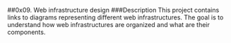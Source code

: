 ##0x09. Web infrastructure design
###Description
This project contains links to diagrams representing different web infrastructures. The goal is to understand how web infrastructures are organized and what are their components.
